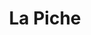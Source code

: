 ---
title: La Piche
nombre_comunidad: La Piche
municipio: Toluviejo
departamento: Sucre
descripcion: >-
  Comunidad campesina e indígena de Tolúviejo en los Montes de María. Tiene una
  dinámica comunitaria muy rica, con proyectos de atención infantil juvenil y
  familiar desde la Iglesia. También es zona forestal y minera por lo que hay
  proyectos de conservación de la serranía, de cultivos de cacao, rutas
  turísticas y explotación de la piedra caliza. Falta cohesionar mejor las
  iniciativas. Cuenta con un hostal y una Casa indígena.
num_personas: 618
num_familias: 235
min_distancia_casco_urbano: 12
km_distancia_casco_urbano: 8
vias_acceso: 'via principal  pavimentada en mal estado '
infraestructura_comunitaria:
  - Instituciones educativas (IE)
  - Espacios deportivos
  - Casa Indígena
  - Hostal
notas_infraestructura_comunitaria: ''
liderazgo_comunidad:
  - >-
    Asociaciones de productores que trabajan por sus objetivos la base social es
    amplia y en temas ambientales; productivos se requiere fortalecer
    comunitariamente. Producción artesanal asociada para talla de la piedra.
inclusion_diversidad_genero: >-
  Niños y jóvenes en hijos de luz, apoyo de "roca madre"

  Cabildo Zenú, (360personas en el Cabildo)

  20 jóvenes en proceso de participación de iglesia cristiana.

  No hay organización de mujeres con enfoque de género, pero sí están vinculadas
  en actividades productivas alrededor del picado de la Piedra.
comentarios_conectividad: Hay acceso a internet, se mantiene estable si hay energía eléctrica
punto_SOLE: INSTITUCIÓN EDUCATIVA LA PICHE.
comentarios_punto_SOLE:
  - >-
    https://padlet.com/comunidadlapiche/sole-qu-hace-nica-a-mi-comunidad-1yr8jlzobloys5hv
ppales_actividades_economicas_vocacion_productiva:
  - Turismo de naturaleza
  - Minería
comentarios_ppales_actividades_economicas_vocacion_productiva: ''
comunidad_sostenible_uso_suelo: |-
  Zona de amortiguamiento de Serrania de Coraza
  Minería artesanal
  Producción agropecuaria
org_con_proyeccion: []
servicios_publicos_comunidades_focalizadas:
  - Acueducto
comunidades_focalizadas_educacion_infraestructura_educativa:
  - Institución educativa
comunidades_focalizadas_practicas_organizativas: []
conectividad_minima: Bueno
iniciativas_priorizadas:
  - >-
    Con el programa se trabajó en fortalecer las capacidades de las
    organizaciones comunitarias de turismo comunidades para generar una
    propuesta de valor en torno a las actividades de turismo de naturaleza
  - ' regenerativo y cultural'
  - ' en  los corregimientos de La Piche ( Ecorruta) y San Pedro Consolado (Asoturcon)'
  - ' que generen nuevas experiencias turísticas vivenciales'
  - ' vinculando a diferentes actores y sectores de la población. '
org_focalizada: []
riesgo: ''
otros_programas_USAID:
  - Nuestra Tierra Próspera
  - Riqueza Natural
alianzas_colaboradores:
  - 'PNUD '
posibilidad_iniciativas_conjuntas_aliados_2: []
actividades_ocio:
  - >-
    Proyecto ""Hijos de la luz"" (Grupo folclórico con propietaria de Roca
    Madre)
medios_comunicacion_narrativas_locales:
  - Comunicarte
num_visitas_realizadas: 40
num_diagnosticos_rurales_participativos_realizados: 1
infraestructura_salud_atencion_psicosocial: []
notas_infraestructura_salud_atencion_psicosocial: >-
  A través del programa, el CENTRO DE SALUD SAN JOSE DE TOLUVIEJO E.S.E habilitó
  los servicios de psicología, fisioterapia, terapia ocupacional y
  fonoaudología. Todas por el momento de manera presencial en la cabecera
  municipal de Toluviejo. 
num_visitas_predio: 5
url: /reportes/la-piche
layout: comunidad
download_file: /reportes/la-piche.pdf

---